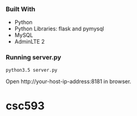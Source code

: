 ### Built With

* Python
* Python Libraries: flask and pymysql
* MySQL
* AdminLTE 2

### Running server.py
```
python3.5 server.py

```
Open http://your-host-ip-address:8181 in browser.

# csc593
